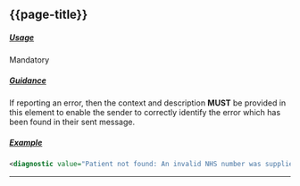 ## {{page-title}}

<h5><ins>Usage</ins></h5>

<span class="mro-circle optional" title="Mandatory"></span> Mandatory


<h5><ins>Guidance</ins></h5>

If reporting an error, then the context and description **MUST** be provided in this element to enable the sender to correctly identify the error which has been found in their sent message.

<h5><ins>Example</ins></h5>

```xml
<diagnostic value="Patient not found: An invalid NHS number was supplied" />
```

---
